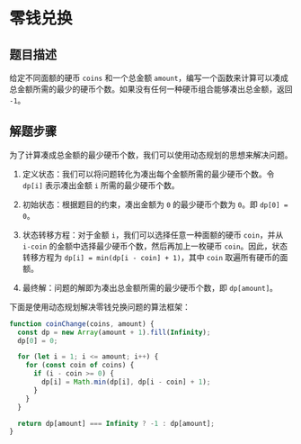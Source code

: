 # 零钱兑换

## 题目描述

给定不同面额的硬币 `coins` 和一个总金额 `amount`，编写一个函数来计算可以凑成总金额所需的最少的硬币个数。如果没有任何一种硬币组合能够凑出总金额，返回 `-1`。

## 解题步骤

为了计算凑成总金额的最少硬币个数，我们可以使用动态规划的思想来解决问题。

1. 定义状态：我们可以将问题转化为凑出每个金额所需的最少硬币个数。令 `dp[i]` 表示凑出金额 `i` 所需的最少硬币个数。

2. 初始状态：根据题目的约束，凑出金额为 `0` 的最少硬币个数为 `0`。即 `dp[0] = 0`。

3. 状态转移方程：对于金额 `i`，我们可以选择任意一种面额的硬币 `coin`，并从 `i-coin` 的金额中选择最少硬币个数，然后再加上一枚硬币 `coin`。因此，状态转移方程为 `dp[i] = min(dp[i - coin] + 1)`，其中 `coin` 取遍所有硬币的面额。

4. 最终解：问题的解即为凑出总金额所需的最少硬币个数，即 `dp[amount]`。

下面是使用动态规划解决零钱兑换问题的算法框架：

```javascript
function coinChange(coins, amount) {
  const dp = new Array(amount + 1).fill(Infinity);
  dp[0] = 0;

  for (let i = 1; i <= amount; i++) {
    for (const coin of coins) {
      if (i - coin >= 0) {
        dp[i] = Math.min(dp[i], dp[i - coin] + 1);
      }
    }
  }

  return dp[amount] === Infinity ? -1 : dp[amount];
}
```

